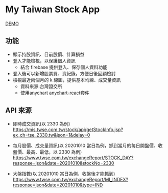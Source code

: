 # My Taiwan Stock App

[DEMO](https://taiwan-stock-app.netlify.app/)

## 功能

- 顯示持股資訊、目前股價、計算損益
- 登入才能檢視，以保護個人資訊
  - 結合 firebase 提供登入、保存個人資料功能
- 登入後可以新增股票買、賣紀錄，方便日後回顧檢討
- 檢視最近兩個月的 k 線圖，提供基本均線、成交量資訊
  - 資料來源:台灣證交所
  - 使用[anychart](https://www.npmjs.com/package/anychart) [anychart-react](https://www.npmjs.com/package/anychart-react)套件

## API 來源

- 即時成交資訊(以 2330 為例)
  https://mis.twse.com.tw/stock/api/getStockInfo.jsp?ex_ch=tse_2330.tw&json=1&delay=0

- 每月股價、成交量資訊(以 20201010 當日為例，抓到當月的每日開盤價、收盤價、最高、最低，以 2330 為例) https://www.twse.com.tw/exchangeReport/STOCK_DAY?response=json&date=20201010&stockNo=2330

- 大盤指數(以 20201010 當日為例，收盤後才能抓到) https://www.twse.com.tw/exchangeReport/MI_INDEX?response=json&date=20201010&type=IND
